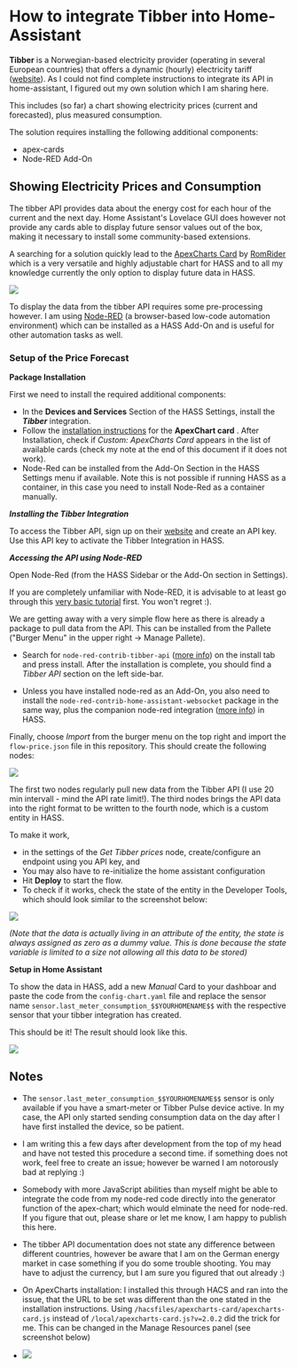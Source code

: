 # How to integrate Tibber into Home-Assistant

**Tibber** is a Norwegian-based electricity provider (operating in several European countries) that offers a dynamic (hourly) electricity tariff (<a href="https://tibber.com">website</a>). As I could not find complete instructions to integrate its API in home-assistant, I figured out my own solution which I am sharing here. 

This includes (so far) a chart showing electricity prices (current and forecasted), plus measured consumption.

The solution requires installing the following additional components:
+ apex-cards 
+ Node-RED Add-On

## Showing Electricity Prices and Consumption

The tibber API provides data about the energy cost for each hour of the current and the next day. Home Assistant's Lovelace GUI does however not provide any cards able to display future sensor values out of the box, making it necessary to install some community-based extensions.

A searching for a solution quickly lead to the <a href="https://github.com/RomRider/apexcharts-card">ApexCharts Card</a> by <a href="https://github.com/RomRider">RomRider</a> which is a very versatile and highly adjustable chart for HASS and to all my knowledge currently the only option to display future data in HASS.

<img src="tibber-chart.png">

To display the data from the tibber API requires some pre-processing however. I am using <a href="https://nodered.org">Node-RED</a> (a browser-based low-code automation environment) which can be installed as a HASS Add-On and is useful for other automation tasks as well.

### Setup of the Price Forecast

**Package Installation**

First we need to install the required additional components:

+ In the **Devices and Services** Section of the HASS Settings, install the ***Tibber*** integration.
+ Follow the <a href="https://github.com/RomRider/apexcharts-card">installation instructions</a> for the **ApexChart card** . After Installation, check if *Custom: ApexCharts Card* appears in the list of available cards (check my note at the end of this document if it does not work).
+ Node-Red can be installed from the Add-On Section in the HASS Settings menu if available. Note this is not possible if running HASS as a container, in this case you need to install Node-Red as a container manually.

***Installing the Tibber Integration***

To access the Tibber API, sign up on their <a href="tibber.com">website</a> and create an API key. Use this API key to activate the Tibber Integration in HASS.

***Accessing the API using Node-RED***

Open Node-Red (from the HASS Sidebar or the Add-On section in Settings).

If you are completely unfamiliar with Node-RED, it is advisable to at least go through this <a href="https://nodered.org/docs/tutorials/">very basic tutorial</a> first. You won't regret :).

We are getting away with a very simple flow here as there is already a package to pull data from the API. This can be installed from the Pallete ("Burger Menu" in the upper right -> Manage Pallete). 

+ Search for `node-red-contrib-tibber-api` (<a href="https://flows.nodered.org/node/node-red-contrib-tibber-api">more info</a>) on the install tab and press install. After the installation is complete, you should find a *Tibber API* section on the left side-bar.

+ Unless you have installed node-red as an Add-On, you also need to install the `node-red-contrib-home-assistant-websocket` package in the same way, plus the companion node-red integration (<a href="hhttps://github.com/zachowj/hass-node-red">more info</a>) in HASS.

Finally, choose *Import* from the burger menu on the top right and import the `flow-price.json` file in this repository. This should create the following nodes:

<img src="flow-price.png">

The first two nodes regularly pull new data from the Tibber API (I use 20 min intervall - mind the API rate limit!). The third nodes brings the API data into the right format to be written to the fourth node, which is a custom entity in HASS. 

To make it work,

+ in the settings of the *Get Tibber prices* node, create/configure an endpoint using you API key, and
+ You may also have to re-initialize the home assistant configuration
+ Hit **Deploy** to start the flow.
+ To check if it works, check the state of the entity in the Developer Tools, which should  look similar to the screenshot below: 

<img src="screenshot-state.png">

*(Note that the data is actually living in an attribute of the entity, the state is always assigned as zero as a dummy value. This is done because the state variable is limited to a size not allowing all this data to be stored)*

**Setup in Home Assistant**

To show the data in HASS, add a new *Manual* Card to your dashboar and paste the code from the `config-chart.yaml` file and replace the sensor name `sensor.last_meter_consumption_$$YOURHOMENAME$$` with the respective sensor that your tibber integration has created.

This should be it! The result should look like this.

<img src="tibber-chart.png">

## Notes 

+ The `sensor.last_meter_consumption_$$YOURHOMENAME$$` sensor is only available if you have a smart-meter or Tibber Pulse device active. In my case, the API only started sending consumption data on the day after I have first installed the device, so be patient.

+ I am writing this a few days after development from the top of my head and have not tested this procedure a second time. if something does not work, feel free to create an issue; however be warned I am notorously bad at replying :)

+ Somebody with more JavaScript abilities than myself might be able to integrate the code from my node-red code directly into the generator function of the apex-chart; which would elminate the need for node-red. If you figure that out, please share or let me know, I am happy to publish this here.

+ The tibber API documentation does not state any difference between different countries, however be aware that I am on the German energy market in case something if you do some trouble shooting. You may have to adjust the currency, but I am sure you figured that out already :)

+ On ApexCharts installation: I installed this through HACS and ran into the issue, that the URL to be set was different than the one stated in the installation instructions. Using `/hacsfiles/apexcharts-card/apexcharts-card.js` instead of `/local/apexcharts-card.js?v=2.0.2` did the trick for me. This can be changed in the Manage Resources panel (see screenshot below)
+ <img src="screenshot-hacsinstall.png">